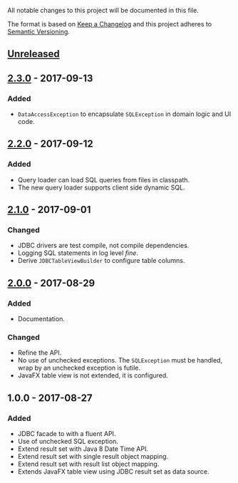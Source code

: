 All notable changes to this project will be documented in this file.

The format is based on [Keep a Changelog](http://keepachangelog.com/en/1.0.0/)
and this project adheres to [Semantic Versioning](http://semver.org/spec/v2.0.0.html).

## [Unreleased]

## [2.3.0] - 2017-09-13

### Added

*   `DataAccessException` to encapsulate `SQLException` in domain logic and UI
    code.

## [2.2.0] - 2017-09-12

### Added

*   Query loader can load SQL queries from files in classpath.
*   The new query loader supports client side dynamic SQL.

## [2.1.0] - 2017-09-01

### Changed

*   JDBC drivers are test compile, not compile dependencies.
*   Logging SQL statements in log level _fine_.
*   Derive `JDBCTableViewBuilder` to configure table columns.

## [2.0.0] - 2017-08-29

### Added

*   Documentation.

### Changed

*   Refine the API.
*   No use of unchecked exceptions. The `SQLException` must be handled, wrap by
    an unchecked exception is futile.
*   JavaFX table view is not extended, it is configured.

## 1.0.0 - 2017-08-27

### Added

*   JDBC facade to with a fluent API.
*   Use of unchecked SQL exception. 
*   Extend result set with Java 8 Date Time API.
*   Extend result set with single result object mapping.
*   Extend result set with result list object mapping.
*   Extends JavaFX table view using JDBC result set as data source.
 

[Unreleased]: https://github.com/falkoschumann/java-jdbc-facade/compare/v2.3.0...HEAD
[2.3.0]: https://github.com/falkoschumann/java-jdbc-facade/compare/v2.2.0...v2.3.0
[2.2.0]: https://github.com/falkoschumann/java-jdbc-facade/compare/v2.1.0...v2.2.0
[2.1.0]: https://github.com/falkoschumann/java-jdbc-facade/compare/v2.0.0...v2.1.0
[2.0.0]: https://github.com/falkoschumann/java-jdbc-facade/compare/v1.0.0...v2.0.0
